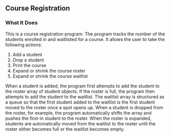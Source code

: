 
## Course Registration
### What It Does
This is a course registration program. The program tracks the number of the students enrolled in and waitlisted for a course. It allows the user to take the following actions:
1. Add a student
2. Drop a student
3. Print the course
4. Expand or shrink the course roster
5. Expand or shrink the course waitlist

When a student is added, the program first attempts to add the student to the roster array of student objects. If the roster is full, the program then attempts to add the student to the waitlist.
The waitlist array is structured as a queue so that the first student added to the waitlist is the first student moved to the roster once a spot opens up. When a student is dropped from the roster, for example, the program automatically shifts the array and pushes the first-in student to the roster.
When the roster is expanded, students are automatically moved from the waitlist to the roster until the roster either becomes full or the waitlist becomes empty.
